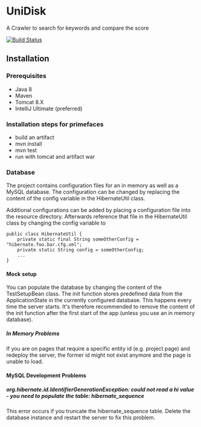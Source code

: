 # UniDisk
A Crawler to search for keywords and compare the score

[![Build Status](https://travis-ci.org/B3J4y/UniDisk.svg?branch=master)](https://travis-ci.org/B3J4y/UniDisk)

## Installation
### Prerequisites
* Java 8
* Maven
* Tomcat 8.X
* IntelliJ Ultimate (preferred)
### Installation steps for primefaces
* build an artifact
* mvn install
* mvn test
* run with tomcat and artifact war

### Database

The project contains configuration files for an in memory as well as a MySQL database.
The configuration can be changed by replacing the content of the config variable in the 
HibernateUtil class. 

Additional configurations can be added by placing a configuration file into the resource directory. Afterwards
reference that file in the HibernateUtil class by changing the config variable to
```
public class HibernateUtil {
    private static final String someOtherConfig = "hibernate.foo.bar.cfg.xml";
    private static String config = someOtherConfig;  
    ...
}
```
#### Mock setup

You can populate the database by changing the content of the TestSetupBean class. The init
function stores predefined data from the ApplicationState in the currently configured database.
This happens every time the server starts. It's therefore recommended to remove the content
of the init function after the first start of the app (unless you use an in memory database).

##### In Memory Problems

If you are on pages that require a specific entity id (e.g. project page) and redeploy the server, the
former id might not exist anymore and the page is unable to load. 

#### MySQL Development Problems

##### org.hibernate.id.IdentifierGenerationException: could not read a hi value - you need to populate the table: hibernate_sequence
This error occurs if you truncate the hibernate_sequence table. Delete the database instance and restart the server to fix this problem.
